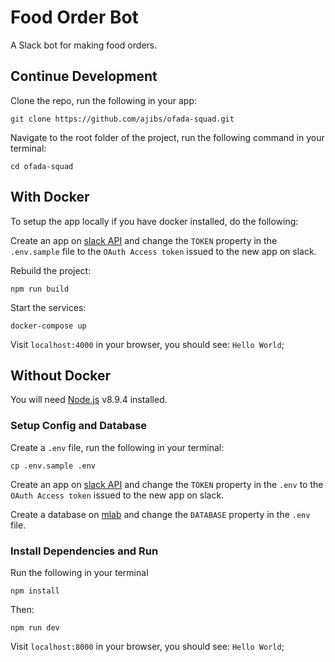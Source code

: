 # Food Order Bot
A Slack bot for making food orders.

## Continue Development
Clone the repo, run the following in your app:
```
git clone https://github.com/ajibs/ofada-squad.git
```

Navigate to the root folder of the project, run the following command in your terminal:
```
cd ofada-squad
```

## With Docker
To setup the app locally if you have docker installed, do the following:

Create an app on [slack API](https://api.slack.com/apps) and change the `TOKEN` property in the  `.env.sample` file to the `OAuth Access token` issued to the new app on slack.

Rebuild the project:
```
npm run build
```

Start the services:
```
docker-compose up
```

Visit `localhost:4000` in your browser, you should see: `Hello World`;


## Without Docker 
You will need [Node.js](https://nodejs.org) v8.9.4 installed.

### Setup Config and Database
Create a `.env` file, run the following in your terminal: 
```
cp .env.sample .env
```

Create an app on [slack API](https://api.slack.com/apps) and change the `TOKEN` property in the  `.env` to the `OAuth Access token` issued to the new app on slack.

Create a database on [mlab](https://mlab.com) and change the `DATABASE` property in the  `.env` file.

### Install Dependencies and Run
Run the following in your terminal
```
npm install
```

Then:
```
npm run dev
```

Visit `localhost:8000` in your browser, you should see: `Hello World`;



